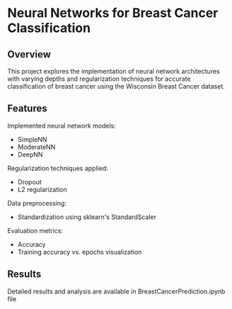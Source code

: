 
# Neural Networks for Breast Cancer Classification
## Overview
This project explores the implementation of neural network architectures with varying depths and regularization techniques for accurate classification of breast cancer using the Wisconsin Breast Cancer dataset.

## Features

Implemented neural network models:

- SimpleNN
- ModerateNN
- DeepNN
  
Regularization techniques applied:

- Dropout
- L2 regularization

Data preprocessing:

- Standardization using sklearn's StandardScaler
  
Evaluation metrics:

- Accuracy
- Training accuracy vs. epochs visualization

## Results

Detailed results and analysis are available in BreastCancerPrediction.ipynb file


